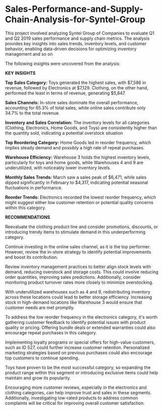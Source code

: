 # Sales-Performance-and-Supply-Chain-Analysis-for-Syntel-Group
This project involved analyzing Syntel Group of Companies to evaluate Q1 and Q2 2019 sales performance and supply chain metrics. The analysis provides key insights into sales trends, inventory levels, and customer behavior, enabling data-driven decisions for optimizing inventory management and so on

The following insights were uncovered from the analysis:

**KEY INSIGHTS**

**Top Sales Category:** Toys generated the highest sales, with $7,586 in revenue, followed by Electronics at $7,129. Clothing, on the other hand, performed the least in terms of revenue, generating $5,847.

**Sales Channels:** In-store sales dominate the overall performance, accounting for 65.3% of total sales, while online sales contribute only 34.7% to the total revenue.

**Inventory and Sales Correlation:** The inventory levels for all categories (Clothing, Electronics, Home Goods, and Toys) are consistently higher than the quantity sold, indicating a potential overstock situation

**Top Reordering Category:** Home Goods led in reorder frequency, which implies steady demand and possibly a high rate of repeat purchases.

**Warehouse Efficiency:** Warehouse 3 holds the highest inventory levels, particularly for toys and home goods, while Warehouses 4 and 9 are underutilized, with noticeably lower inventory levels.

**Monthly Sales Trends:** March saw a sales peak of $6,471, while sales dipped significantly in February to $4,317, indicating potential seasonal fluctuations in performance.

**Reorder Trends:** Electronics recorded the lowest reorder frequency, which might suggest either low customer retention or potential quality concerns within this category.

**RECOMMENDATIONS**

Reevaluate the clothing product line and consider promotions, discounts, or introducing trendy items to stimulate demand in this underperforming category.

Continue investing in the online sales channel, as it is the top performer. However, review the in-store strategy to identify potential improvements and boost its contribution.

Review inventory management practices to better align stock levels with demand, reducing overstock and storage costs. This could involve reducing order quantities, improving sales predictions. Additionally, consider monitoring product turnover rates more closely to minimize overstocking.

With underutilized warehouses such as 4 and 9, redistributing inventory across these locations could lead to better storage efficiency. Increasing stock in high-demand locations like Warehouse 3 would ensure that customer needs are met promptly.

To address the low reorder frequency in the electronics category, it's worth gathering customer feedback to identify potential issues with product quality or pricing. Offering bundle deals or extended warranties could also encourage repeat purchases in this category.

Implementing loyalty programs or special offers for high-value customers, such as ID 527, could further increase customer retention. Personalized marketing strategies based on previous purchases could also encourage top customers to continue spending.

Toys have proven to be the most successful category, so expanding the product range within this segment or introducing exclusive items could help maintain and grow its popularity.

Encouraging more customer reviews, especially in the electronics and clothing categories, can help improve trust and sales in these segments. Additionally, investigating low-rated products to address common complaints will be critical for improving overall customer satisfaction.
